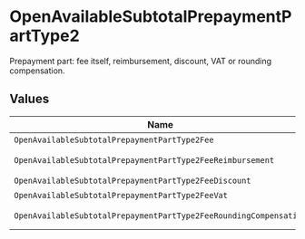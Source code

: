# OpenAvailableSubtotalPrepaymentPartType2

Prepayment part: fee itself, reimbursement, discount, VAT or rounding compensation.


## Values

| Name                                                              | Value                                                             |
| ----------------------------------------------------------------- | ----------------------------------------------------------------- |
| `OpenAvailableSubtotalPrepaymentPartType2Fee`                     | fee                                                               |
| `OpenAvailableSubtotalPrepaymentPartType2FeeReimbursement`        | fee-reimbursement                                                 |
| `OpenAvailableSubtotalPrepaymentPartType2FeeDiscount`             | fee-discount                                                      |
| `OpenAvailableSubtotalPrepaymentPartType2FeeVat`                  | fee-vat                                                           |
| `OpenAvailableSubtotalPrepaymentPartType2FeeRoundingCompensation` | fee-rounding-compensation                                         |